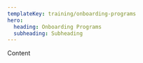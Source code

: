 ```yaml
---
templateKey: training/onboarding-programs
hero:
  heading: Onboarding Programs
  subheading: Subheading
---
```

Content
